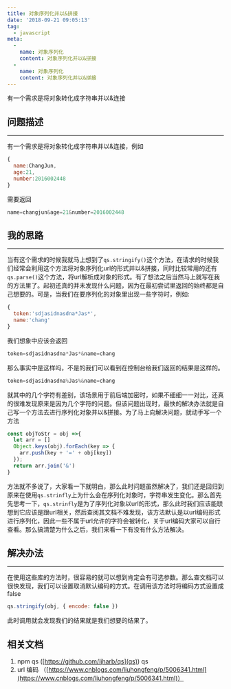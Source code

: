```yaml
---
title: 对象序列化并以&拼接
date: '2018-09-21 09:05:13'
tag: 
  - javascript
meta:
  -
    name: 对象序列化
    content: 对象序列化并以&拼接
  -
    name: 对象序列化
    content: 对象序列化并以&拼接
---
```



有一个需求是将对象转化成字符串并以&连接
<!-- more -->
## 问题描述

---

有一个需求是将对象转化成字符串并以&连接，例如

```javascript
{
  name:ChangJun,
  age:21,
  number:2016002448
}
```

需要返回

```javascript
name=changjun&age=21&number=2016002448
```

## 我的思路

---

当有这个需求的时候我就马上想到了`qs.stringify()`这个方法，在请求的时候我们经常会利用这个方法将对象序列化url的形式并以&拼接，同时比较常用的还有`qs.parse()`这个方法，将url解析成对象的形式。有了想法之后当然马上就写在我的方法里了。起初还真的并未发现什么问题，因为在最初尝试里返回的始终都是自己想要的。可是，当我们在要序列化的对象里出现一些字符时，例如:

```javascript
{
  token:'sdjasidnasdna*Jas*',
  name:'chang'
}
```

我们想象中应该会返回

```javascript
token=sdjasidnasdna*Jas*&name=chang
```

那么事实中是这样吗，不是的我们可以看到在控制台给我们返回的结果是这样的。

```javascript
token=sdjasidnasdna%Jas%&name=chang
```

就其中的几个字符有差别，该场景用于前后端加密时，如果不细细一一对比，还真的很难发现原来是因为几个字符的问题。但该问题出现时，最快的解决办法就是自己写一个方法去进行序列化对象并以&拼接。为了马上向解决问题，就动手写一个方法

```javascript
const objToStr = obj =>{
  let arr = []
  Object.keys(obj).forEach(key => {
    arr.push(key + '=' + obj[key])
  });
  return arr.join('&')
}
```

方法就不多说了，大家看一下就明白，那么此时问题虽然解决了，我们还是回归到原来在使用`qs.strinfly`上为什么会在序列化对象时，字符串发生变化。那么首先先思考一下，`qs.strinfly`是为了序列化对象以url的形式，那么此时我们应该能联想到它应该是跟url相关，然后查阅其文档不难发现，该方法默认是以url编码形式进行序列化，因此一些不属于url允许的字符会被转化，关于url编码大家可以自行查看。那么搞清楚为什么之后，我们来看一下有没有什么方法解决。

## 解决办法

---

在使用这些库的方法时，很容易的就可以想到肯定会有可选参数。那么查文档可以很快发现，我们可以设置取消默认编码的方式。在调用该方法时将编码方式设置成false

```javascript
qs.stringify(obj, { encode: false })
```

此时调用就会发现我们的结果就是我们想要的结果了。

## 相关文档
1. npm qs ([https://github.com/ljharb/qs](qs)) qs
2. url 编码 （[https://www.cnblogs.com/liuhongfeng/p/5006341.html](https://www.cnblogs.com/liuhongfeng/p/5006341.html)）

